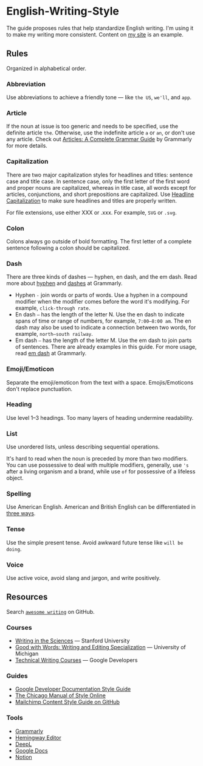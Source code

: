 # English-Writing-Style

The guide proposes rules that help standardize English writing. I'm using it to make my writing more consistent. 
Content on [my site](https://www.uniqiao.com) is an example.

## Rules

Organized in alphabetical order.

### Abbreviation

Use abbreviations to achieve a friendly tone — like `the US`, `we'll`, and `app`.

### Article

If the noun at issue is too generic and needs to be specified, use the definite article `the`. 
Otherwise, use the indefinite article `a` or `an`, or don't use any article. 
Check out [Articles: A Complete Grammar Guide](https://www.grammarly.com/blog/articles/) by Grammarly for more details.

### Capitalization

There are two major capitalization styles for headlines and titles: sentence case and title case. 
In sentence case, only the first letter of the first word and proper nouns are capitalized, 
whereas in title case, all words except for articles, conjunctions, and short prepositions are capitalized. 
Use [Headline Capitalization](https://headlinecapitalization.com) to make sure headlines and titles are properly written.

For file extensions, use either XXX or .xxx. For example, `SVG` or `.svg`.

### Colon

Colons always go outside of bold formatting. 
The first letter of a complete sentence following a colon should be capitalized.

### Dash

There are three kinds of dashes — hyphen, en dash, and the em dash. 
Read more about [hyphen](https://www.grammarly.com/blog/hyphen/) and [dashes](https://www.grammarly.com/blog/dash/) at Grammarly.

- Hyphen `-` join words or parts of words. Use a hyphen in a compound modifier when the modifier comes before the word it's modifying. 
  For example, `click-through rate`.
- En dash `–` has the length of the letter N. Use the en dash to indicate spans of time or range of numbers, for example, `7:00–8:00 am`. 
  The en dash may also be used to indicate a connection between two words, for example, `north–south railway`.
- Em dash `—` has the length of the letter M. Use the em dash to join parts of sentences. There are already examples in this guide. 
  For more usage, read [em dash](https://www.grammarly.com/blog/why-you-should-love-the-em-dash/) at Grammarly.

### Emoji/Emoticon

Separate the emoji/emoticon from the text with a space. Emojis/Emoticons don't replace punctuation.

### Heading

Use level 1–3 headings. Too many layers of heading undermine readability.

### List

Use unordered lists, unless describing sequential operations.

It's hard to read when the noun is preceded by more than two modifiers. You can use possessive to deal with multiple modifiers, 
generally, use `'s` after a living organism and a brand, while use `of` for possessive of a lifeless object.

### Spelling

Use American English. American and British English can be differentiated in [three ways](https://www.enago.com/documents/resources/BrE-AmE.pdf).

### Tense

Use the simple present tense. Avoid awkward future tense like `will be doing`.

### Voice

Use active voice, avoid slang and jargon, and write positively.

## Resources

Search [`awesome writing`](https://github.com/search?q=awesome+writing) on GitHub.

### Courses

- [Writing in the Sciences](https://www.coursera.org/learn/sciwrite) — Stanford University
- [Good with Words: Writing and Editing Specialization](https://www.coursera.org/specializations/good-with-words) — University of Michigan
- [Technical Writing Courses](https://developers.google.com/tech-writing) — Google Developers

### Guides

- [Google Developer Documentation Style Guide](https://developers.google.com/style/)
- [The Chicago Manual of Style Online](https://www.chicagomanualofstyle.org/home.html)
- [Mailchimp Content Style Guide on GitHub](https://github.com/mailchimp/content-style-guide)

### Tools

- [Grammarly](https://www.grammarly.com/)
- [Hemingway Editor](https://hemingwayapp.com/)
- [DeepL](https://www.deepl.com/)
- [Google Docs](https://docs.google.com/)
- [Notion](https://notion.so/)
